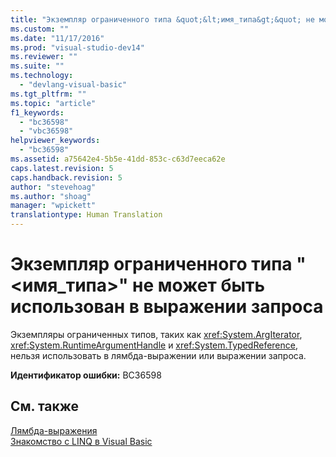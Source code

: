 ```yaml
---
title: "Экземпляр ограниченного типа &quot;&lt;имя_типа&gt;&quot; не может быть использован в выражении запроса | Microsoft Docs"
ms.custom: ""
ms.date: "11/17/2016"
ms.prod: "visual-studio-dev14"
ms.reviewer: ""
ms.suite: ""
ms.technology: 
  - "devlang-visual-basic"
ms.tgt_pltfrm: ""
ms.topic: "article"
f1_keywords: 
  - "bc36598"
  - "vbc36598"
helpviewer_keywords: 
  - "bc36598"
ms.assetid: a75642e4-5b5e-41dd-853c-c63d7eeca62e
caps.latest.revision: 5
caps.handback.revision: 5
author: "stevehoag"
ms.author: "shoag"
manager: "wpickett"
translationtype: Human Translation
---
```

# Экземпляр ограниченного типа &quot;&lt;имя_типа&gt;&quot; не может быть использован в выражении запроса
Экземпляры ограниченных типов, таких как <xref:System.ArgIterator>, <xref:System.RuntimeArgumentHandle> и <xref:System.TypedReference>, нельзя использовать в лямбда\-выражении или выражении запроса.  
  
 **Идентификатор ошибки:** BC36598  
  
## См. также  
 [Лямбда\-выражения](../../visual-basic/programming-guide/language-features/procedures/lambda-expressions.md)   
 [Знакомство с LINQ в Visual Basic](../../visual-basic/programming-guide/language-features/linq/introduction-to-linq.md)